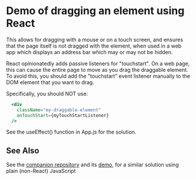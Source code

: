# Demo of dragging an element using React

This allows for dragging with a mouse or on a touch screen, and ensures that the page itself is not dragged with the element, when used in a web app which displays an address bar which may or may not be hidden.

React opinionatedly adds passive listeners for "touchstart". On a web page, this can cause the entire page to move as you drag the draggable element. To avoid this, you should add the "touchstart" event listener manually to the DOM element that you want to drag.

Specifically, you should NOT use:

```jsx
  <div
    className="my-draggable-element"
    onTouchStart={myTouchStartListener}
  />
```

See the useEffect() function in App.js for the solution.

## See Also
See the [companion repository](https://github.com/blackslate/draggable) and its [demo](https://blackslate.github.io/draggable/), for a similar solution using plain (non-React) JavaScript